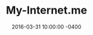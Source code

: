 ---
layout: caseStudy
title:  "My-Internet.me"
date:   2016-03-31 10:00:00 -0400
categories: case-studies
link: http://my-internet.me
projectDate: 2014

#copy
description: Design of a web-based 3D/VR video art gallery. 
role: Designer – 3D Producer – Creative Coder
location: NYC 

blurb1: "How can video art be displayed on the web? The feeling of the TV in space is a big part of the video art curatorial experience. To display it online, does embedding it in a standard video player fit the situational intentions of the artist? My-internet.me presents a tongue-in-cheek answer to this question: displaying the work on a virtual space on a three-dimensional facsimile of a cathode-tube video monitor in a neutral internet space."

blurb2: "I used webgl and standard html input forms to create the interactive 3D interface of My-internet.me. The inaugural show presents exclusive works of the gallery's permanent collection, showcasing the works of multidisciplinary artists such as Laura A Warman, Brian Pineyro, Marcus McDonald, George Clanton, and Kevin Knight."

---